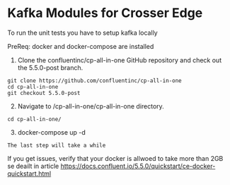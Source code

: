 # Kafka Modules for Crosser Edge

To run the unit tests you have to setup kafka locally

PreReq: docker and docker-compose are installed

 1. Clone the confluentinc/cp-all-in-one GitHub repository and check out the 5.5.0-post branch.
 ```
 git clone https://github.com/confluentinc/cp-all-in-one
 cd cp-all-in-one
 git checkout 5.5.0-post
 ```

 2. Navigate to /cp-all-in-one/cp-all-in-one directory.
 ```
 cd cp-all-in-one/
 ```

 3. docker-compose up -d
 ```
 The last step will take a while
 ```

If you get issues, verify that your docker is allwoed to take more than 2GB se deailt in article https://docs.confluent.io/5.5.0/quickstart/ce-docker-quickstart.html